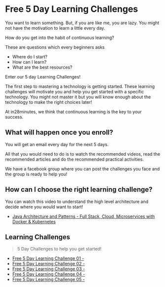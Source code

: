 # Free 5 Day Learning Challenges

You want to learn something. But, if you are like me, you are lazy. You might not have the motivation to learn a little every day. 

How do you get into the habit of continuous learning?

These are questions which every beginners asks
- Where do I start?
- How can I learn?
- What are the best resources?

Enter our 5 day Learning Challenges!

The first step to mastering a technology is getting started. These learning challenges will motivate you and help you get started with a specific technology. You might not master it but you will know enough about the technology to make the right choices later!

At in28minutes, we think that continuous learning is the key to your success. 

## What will happen once you enroll?

You will get an email every day for the next 5 days. 

All that you would need to do is to watch the recommended videos, read the recommended articles and do the recommended practical activities.

We have a facebook group where you can post the challenges you face and the group is ready to help you!

## How can I choose the right learning challenge?

You can watch this video to understand the high level architecture and decide where you would want to start!
- [Java Architecture and Patterns - Full Stack, Cloud, Microservices with Docker & Kubernetes](https://rebrand.ly/in28minutes-LP-Overview-Video)


## Learning Challenges

> 5 Day Challenges to help you get started!

 - [Free 5 Day Learning Challenge 01 -](./01.md)
 - [Free 5 Day Learning Challenge 02 -](./02.md)
 - [Free 5 Day Learning Challenge 03 -](./03.md)
 - [Free 5 Day Learning Challenge 04 -](./04.md)
 - [Free 5 Day Learning Challenge 05 -](./05.md)